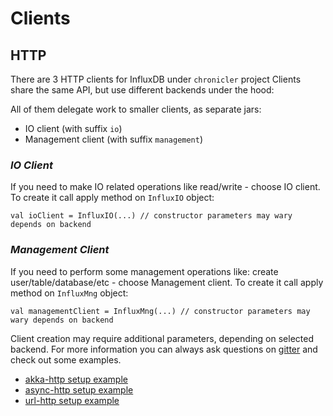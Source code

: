 # Clients

## HTTP
There are 3 HTTP clients for InfluxDB under `chronicler` project
Clients share the same API, but use different backends under the hood:

All of them delegate work to smaller clients, as separate jars:
- IO client (with suffix `io`)
- Management client (with suffix `management`)


### *IO Client*
If you need to make IO related operations like read/write - choose IO client.
To create it call apply method on `InfluxIO` object:
```
val ioClient = InfluxIO(...) // constructor parameters may wary depends on backend
```

### *Management Client*
If you need to perform some  management operations like: create user/table/database/etc - choose Management client.
To create it call apply method on `InfluxMng` object:
```
val managementClient = InfluxMng(...) // constructor parameters may wary depends on backend
```

Client creation may require additional parameters, depending on selected backend.
For more information you can always ask questions on [gitter](https://gitter.im/chronicler-scala/Lobby) and check out some examples.

- [akka-http setup example](ClientCreation.md#akka-http-backend)
- [async-http setup example](ClientCreation.md#async-http-backend)
- [url-http setup example](ClientCreation.md#url-http-backend)
